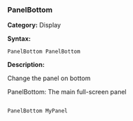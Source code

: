 ### PanelBottom

**Category:**
Display

**Syntax:**

```scorpionengine
PanelBottom PanelBottom
```

**Description:**

Change the panel on bottom

PanelBottom: The main full-screen panel

```scorpionengine

PanelBottom MyPanel

```
